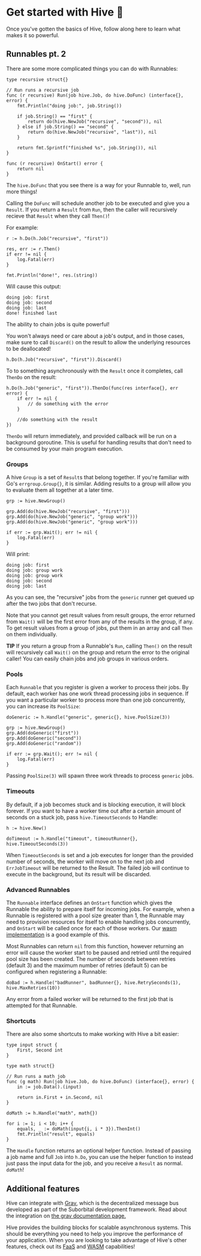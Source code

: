 # Get started with Hive 🚀

Once you've gotten the basics of Hive, follow along here to learn what makes it so powerful.

## Runnables pt. 2

There are some more complicated things you can do with Runnables:
```golang
type recursive struct{}

// Run runs a recursive job
func (r recursive) Run(job hive.Job, do hive.DoFunc) (interface{}, error) {
	fmt.Println("doing job:", job.String())

	if job.String() == "first" {
		return do(hive.NewJob("recursive", "second")), nil
	} else if job.String() == "second" {
		return do(hive.NewJob("recursive", "last")), nil
	}

	return fmt.Sprintf("finished %s", job.String()), nil
}

func (r recursive) OnStart() error {
	return nil
}
```
The `hive.DoFunc` that you see there is a way for your Runnable to, well, run more things!

Calling the `DoFunc` will schedule another job to be executed and give you a `Result`. If you return a `Result` from `Run`, then the caller will recursively recieve that `Result` when they call `Then()`!

For example:
```golang
r := h.Do(h.Job("recursive", "first"))

res, err := r.Then()
if err != nil {
	log.Fatal(err)
}

fmt.Println("done!", res.(string))
```
Will cause this output:
```
doing job: first
doing job: second
doing job: last
done! finished last
```
The ability to chain jobs is quite powerful!

You won't always need or care about a job's output, and in those cases, make sure to call `Discard()` on the result to allow the underlying resources to be deallocated!
```golang
h.Do(h.Job("recursive", "first")).Discard()
```

To to something asynchronously with the `Result` once it completes, call `ThenDo` on the result:
```golang
h.Do(h.Job("generic", "first")).ThenDo(func(res interface{}, err error) {
	if err != nil {
		// do something with the error
	}

	//do something with the result
})
```
`ThenDo` will return immediately, and provided callback will be run on a background goroutine. This is useful for handling results that don't need to be consumed by your main program execution.

### Groups

A hive `Group` is a set of `Result`s that belong together. If you're familiar with Go's `errgroup.Group{}`, it is similar. Adding results to a group will allow you to evaluate them all together at a later time.
```golang
grp := hive.NewGroup()

grp.Add(do(hive.NewJob("recursive", "first")))
grp.Add(do(hive.NewJob("generic", "group work")))
grp.Add(do(hive.NewJob("generic", "group work")))

if err := grp.Wait(); err != nil {
	log.Fatal(err)
}
```
Will print: 
```
doing job: first
doing job: group work
doing job: group work
doing job: second
doing job: last
```
As you can see, the "recursive" jobs from the `generic` runner get queued up after the two jobs that don't recurse.

Note that you cannot get result values from result groups, the error returned from `Wait()` will be the first error from any of the results in the group, if any. To get result values from a group of jobs, put them in an array and call `Then` on them individually.

**TIP** If you return a group from a Runnable's `Run`, calling `Then()` on the result will recursively call `Wait()` on the group and return the error to the original caller! You can easily chain jobs and job groups in various orders.

### Pools
Each `Runnable` that you register is given a worker to process their jobs. By default, each worker has one work thread processing jobs in sequence. If you want a particular worker to process more than one job concurrently, you can increase its `PoolSize`:
```golang
doGeneric := h.Handle("generic", generic{}, hive.PoolSize(3))

grp := hive.NewGroup()
grp.Add(doGeneric("first"))
grp.Add(doGeneric("second"))
grp.Add(doGeneric("random"))

if err := grp.Wait(); err != nil {
	log.Fatal(err)
}
```
Passing `PoolSize(3)` will spawn three work threads to process `generic` jobs.

### Timeouts
By default, if a job becomes stuck and is blocking execution, it will block forever. If you want to have a worker time out after a certain amount of seconds on a stuck job, pass `hive.TimeoutSeconds` to Handle:
``` golang
h := hive.New()

doTimeout := h.Handle("timeout", timeoutRunner{}, hive.TimeoutSeconds(3))
```
When `TimeoutSeconds` is set and a job executes for longer than the provided number of seconds, the worker will move on to the next job and `ErrJobTimeout` will be returned to the Result. The failed job will continue to execute in the background, but its result will be discarded.

### Advanced Runnables

The `Runnable` interface defines an `OnStart` function which gives the Runnable the ability to prepare itself for incoming jobs. For example, when a Runnable is registered with a pool size greater than 1, the Runnable may need to provision resources for itself to enable handling jobs concurrently, and `OnStart` will be called once for each of those workers. Our [wasm implementation](https://github.com/suborbital/hivew/wasm) is a good example of this. 

Most Runnables can return `nil` from this function, however returning an error will cause the worker start to be paused and retried until the required pool size has been created. The number of seconds between retries (default 3) and the maximum number of retries (default 5) can be configured when registering a Runnable:
```golang
doBad := h.Handle("badRunner", badRunner{}, hive.RetrySeconds(1), hive.MaxRetries(10))
```
Any error from a failed worker will be returned to the first job that is attempted for that Runnable.

### Shortcuts

There are also some shortcuts to make working with Hive a bit easier:
```golang
type input struct {
	First, Second int
}

type math struct{}

// Run runs a math job
func (g math) Run(job hive.Job, do hive.DoFunc) (interface{}, error) {
	in := job.Data().(input)

	return in.First + in.Second, nil
}
```
```golang
doMath := h.Handle("math", math{})

for i := 1; i < 10; i++ {
	equals, _ := doMath(input{i, i * 3}).ThenInt()
	fmt.Println("result", equals)
}
```
The `Handle` function returns an optional helper function. Instead of passing a job name and full `Job` into `h.Do`, you can use the helper function to instead just pass the input data for the job, and you receive a `Result` as normal. `doMath`!

## Additional features

Hive can integrate with [Grav](https://github.com/suborbital/grav), which is the decentralized message bus developed as part of the Suborbital development framework. Read about the integration on [the grav documentation page.](./grav.md)

Hive provides the building blocks for scalable asynchronous systems. This should be everything you need to help you improve the performance of your application. When you are looking to take advantage of Hive's other features, check out its [FaaS](./faas.md) and [WASM](./wasm.md) capabilities!